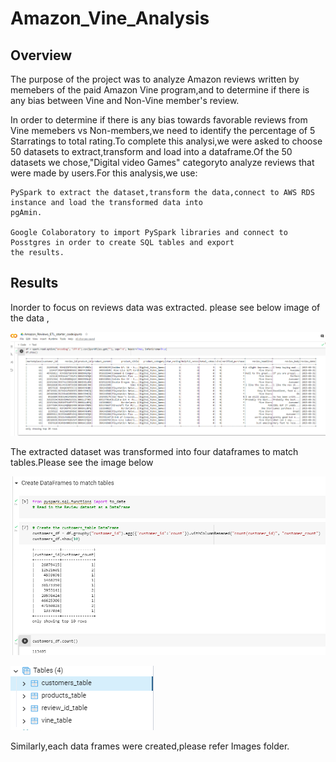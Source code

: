 # Amazon_Vine_Analysis

## Overview

 The purpose of the project was to analyze Amazon reviews written by memebers of the paid Amazon Vine program,and to     determine if there is any bias between Vine and Non-Vine member's review.

 In order to determine if there is any bias towards favorable reviews from Vine memebers vs Non-members,we need to      identify the percentage of 5 Starratings to total rating.To complete this analysi,we were asked to choose 50       datasets  to extract,transform and load into a dataframe.Of the 50 datasets we chose,"Digital video Games" categoryto  analyze reviews that were made by users.For this analysis,we use:

    PySpark to extract the dataset,transform the data,connect to AWS RDS instance and load the transformed data into
    pgAmin.
    
    Google Colaboratory to import PySpark libraries and connect to Posstgres in order to create SQL tables and export
    the results.
    
    
   ## Results
   
   Inorder to focus on reviews data was extracted. please see below image of the data ,
   
   ![Amazon_data_deliverable_1.png](Images/Amazon_data_deliverable_1.png)
   
   The extracted dataset was transformed into four dataframes to match tables.Please see the image below
   
   ![customer_table_deliverable_1.png](Images/customer_table_deliverable_1.png)

   ![pg_admin_tables_deliverable_1.png](Images/pg_admin_tables_deliverable_1.png)
   
   Similarly,each data frames were created,please refer Images folder.
   
   
   
